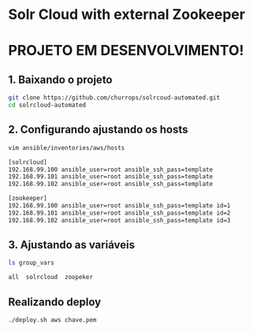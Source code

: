 # Solr Cloud with external Zookeeper

# PROJETO EM DESENVOLVIMENTO!

## 1. Baixando o projeto

```sh
git clone https://github.com/churrops/solrcoud-automated.git
cd solrcloud-automated 
```

## 2. Configurando ajustando os hosts

```sh
vim ansible/inventories/aws/hosts 

[solrcloud]
192.168.99.100 ansible_user=root ansible_ssh_pass=template
192.168.99.101 ansible_user=root ansible_ssh_pass=template
192.168.99.102 ansible_user=root ansible_ssh_pass=template

[zookeeper]
192.168.99.100 ansible_user=root ansible_ssh_pass=template id=1
192.168.99.101 ansible_user=root ansible_ssh_pass=template id=2
192.168.99.102 ansible_user=root ansible_ssh_pass=template id=3
```
## 3. Ajustando as variáveis

```sh
ls group_vars

all  solrcloud  zoopeker
```

## Realizando deploy

```sh
./deploy.sh aws chave.pem
```
